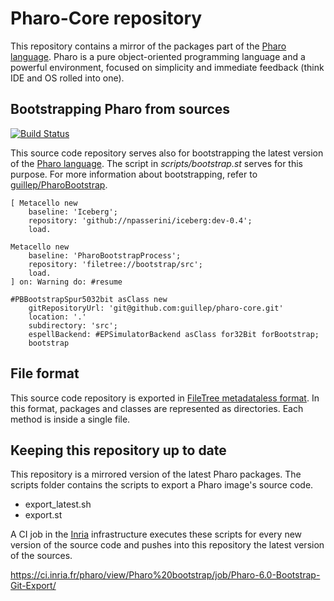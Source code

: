 # Pharo-Core repository

This repository contains a mirror of the packages part of the [Pharo language](http://pharo.org/). Pharo is a pure object-oriented programming language and a powerful environment, focused on simplicity and immediate feedback (think IDE and OS rolled into one).

## Bootstrapping Pharo from sources

[![Build Status](https://travis-ci.org/guillep/pharo-core.svg?branch=master)](https://travis-ci.org/guillep/pharo-core)

This source code repository serves also for bootstrapping the latest version of the [Pharo language](http://pharo.org/). The script in *scripts/bootstrap.st* serves for this purpose. For more information about bootstrapping, refer to [guillep/PharoBootstrap](https://github.com/guillep/PharoBootstrap).
```
[ Metacello new
	baseline: 'Iceberg';
	repository: 'github://npasserini/iceberg:dev-0.4';
	load.

Metacello new
	baseline: 'PharoBootstrapProcess';
	repository: 'filetree://bootstrap/src';
	load.
] on: Warning do: #resume
	
#PBBootstrapSpur5032bit asClass new
	gitRepositoryUrl: 'git@github.com:guillep/pharo-core.git'
	location: '.'
	subdirectory: 'src';
	espellBackend: #EPSimulatorBackend asClass for32Bit forBootstrap;
	bootstrap
```

## File format

This source code repository is exported in [FileTree metadataless format](https://github.com/dalehenrich/filetree). In this format, packages and classes are represented as directories. Each method is inside a single file.

## Keeping this repository up to date

This repository is a mirrored version of the latest Pharo packages. The scripts folder contains the scripts to export a Pharo image's source code.

- export_latest.sh
- export.st

A CI job in the [Inria](http://ci.inria.fr) infrastructure executes these scripts for every new version of the source code and pushes into this repository the latest version of the sources.

https://ci.inria.fr/pharo/view/Pharo%20bootstrap/job/Pharo-6.0-Bootstrap-Git-Export/
